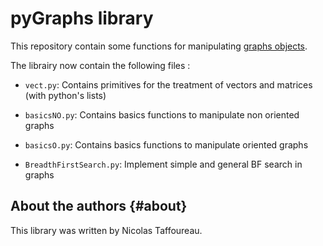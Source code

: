 # pyGraphs library

This repository contain some functions for manipulating [graphs objects](https://en.wikipedia.org/wiki/Graph_(discrete_mathematics)). 

The librairy now contain the following files :

- `vect.py`: Contains primitives for the treatment of vectors and matrices (with python's lists)

- `basicsNO.py`: Contains basics functions to manipulate non oriented graphs 

- `basicsO.py`: Contains basics functions to manipulate oriented graphs 

- `BreadthFirstSearch.py`: Implement simple and general BF search in graphs


About the authors                                                  {#about}
-----------------

This library was written by Nicolas Taffoureau.
